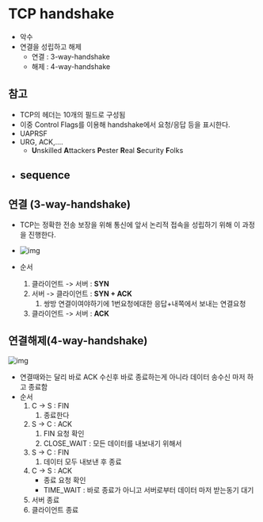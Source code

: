 # TCP handshake

- 악수
- 연결을 성립하고 해제
  - 연결 : 3-way-handshake
  - 해제 : 4-way-handshake



## 참고

- TCP의 헤더는 10개의 필드로 구성됨
- 이중 Control Flags를 이용해 handshake에서 요청/응답 등을 표시한다.
- UAPRSF
- URG, ACK,....
  - **U**nskilled **A**ttackers **P**ester **R**eal **S**ecurity **F**olks
- sequence
  - 



## 연결 (3-way-handshake)

- TCP는 정확한 전송 보장을 위해 통신에 앞서 논리적 접속을 성립하기 위해 이 과정을 진행한다.
- ![img](https://media.geeksforgeeks.org/wp-content/uploads/TCP-connection-1.png)

- 순서
  1. 클라이언트 -> 서버 : **SYN**
  2. 서버 -> 클라이언트 : **SYN + ACK**
     1. 쌍방 연결이여야하기에 1번요청에대한 응답+내쪽에서 보내는 연결요청
  3. 클라이언트 -> 서버 : **ACK**



## 연결해제(4-way-handshake)

![img](https://media.geeksforgeeks.org/wp-content/uploads/CN.png)



- 연결때와는 달리 바로 ACK 수신후 바로 종료하는게 아니라 데이터 송수신 마저 하고 종료함
- 순서
  1. C -> S : FIN
     1. 종료한다
  2. S -> C : ACK
     1. FIN 요청 확인
     2. CLOSE_WAIT : 모든 데이터를 내보내기 위해서
  3. S -> C : FIN
     1. 데이터 모두 내보낸 후 종료
  4. C -> S : ACK
     - 종료 요청 확인
     - TIME_WAIT : 바로 종료가 아니고 서버로부터 데이터 마저 받는동기 대기
  5. 서버 종료
  6. 클라이언트 종료

